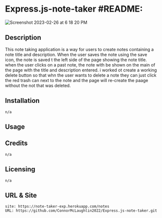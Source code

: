 # Express.js-note-taker #README:

    
![Screenshot 2023-02-26 at 6 18 20 PM](https://user-images.githubusercontent.com/116329927/221456705-232bc9bc-7633-46b2-b110-cb648f11a17e.png)

    
    
## Description

This note taking application is a way for users to create notes containing a note title and description. When the user saves the note using the save icon, the note is saved t the left side of the page showing the note title. when the user clicks on a past note, the note with be shown on the main of the page with the title and description entered. i worked ot create a working delete button so that whn the user wants to delete a note they can just click the red trash can next to the note and the page will re-create the paage without the not that was deleted.


 ## Installation
    n/a

## Usage
  
## Credits
    n/a

## Licensing
    n/a
        
## URL & Site
    site: https://note-taker-exp.herokuapp.com/notes
    URL: https://github.com/ConnorMcLaughlin2022/Express.js-note-taker.git
   
